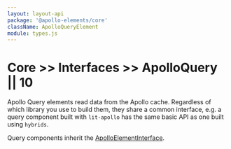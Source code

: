 ```yaml
---
layout: layout-api
package: '@apollo-elements/core'
className: ApolloQueryElement
module: types.js
---
```

# Core >> Interfaces >> ApolloQuery || 10

Apollo Query elements read data from the Apollo cache. Regardless of which library you use to build them, they share a common interface, e.g. a query component built with `lit-apollo` has the same basic API as one built using `hybrids`.

Query components inherit the [ApolloElementInterface](../element/).
